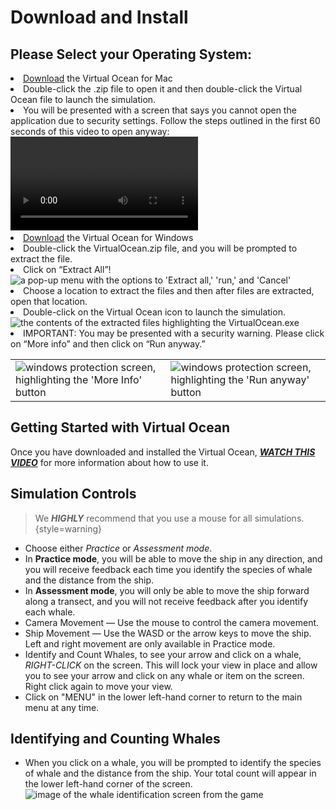# Download and Install

**Please Select your Operating System:**
--
<tabs>
<tab title="Mac Installation">
<list type="decimal">
<li><a href="https://drive.google.com/drive/folders/1knt4LVbg4d9cNMu_gEhVRKF4k51zL2d5">Download</a> the Virtual Ocean for Mac</li>
<li>Double-click the .zip file to open it and then double-click the Virtual Ocean file to launch the simulation.</li>
<li>You will be presented with a screen that says you cannot open the application due to security settings.
Follow the steps outlined in the first 60 seconds of this video to open anyway:
<video src="https://www.youtube.com/watch?v=NOW5dyA_JgY"/></li>
</list>
</tab>
<tab title="Windows Installation" id="windows-installation">
<list type="decimal">
<li><a href="https://drive.google.com/drive/folders/1HzWX1kgPhGqZH59R9NY-pCK9BGUtjRbQ">Download</a> the Virtual Ocean for Windows</li>
<li>Double-click the VirtualOcean.zip file, and you will be prompted to extract the file.</li>
<li>Click on “Extract All”!
<img src="extract zip.png" alt="a pop-up menu with the options to 'Extract all,' 'run,' and 'Cancel'"/></li>
<li>Choose a location to extract the files and then after files are extracted, open that location.</li>
<li>Double-click on the Virtual Ocean icon to launch the simulation.
<img src="virtual ocean exe.png" alt="the contents of the extracted files highlighting the VirtualOcean.exe"/></li>
<li>IMPORTANT: You may be presented with a security warning. Please click on “More info” and then click on “Run anyway.”</li>
</list>
<table>
<tr>
<td><img alt="windows protection screen, highlighting the 'More Info' button" src="windows more info.png"/></td>
<td><img alt="windows protection screen, highlighting the 'Run anyway' button" src="windows run anyway.png"/></td>
</tr>
</table>
</tab>
</tabs>

## Getting Started with Virtual Ocean

Once you have downloaded and installed the Virtual Ocean,
***[WATCH THIS VIDEO](https://drive.google.com/file/d/17Q-R9I7mUGC7Iy836C6Tk_kLMZjaQXrN/view?usp=sharing)*** for more
information about how to
use it.

## Simulation Controls

> We ***HIGHLY*** recommend that you use a mouse for all simulations.
> {style=warning}

- Choose either _Practice_ or _Assessment mode_.
- In **Practice mode**, you will be able to move the ship in any direction, and you will receive feedback each time you
  identify the species of whale and the distance from the ship.
- In **Assessment mode**, you will only be able to move the ship forward along a transect, and you will not receive
  feedback after you identify each whale.
- Camera Movement — Use the mouse to control the camera movement.
- Ship Movement — Use the WASD or the arrow keys to move the ship.
  Left and right movement are only available in
  Practice mode.
- Identify and Count Whales, to see your arrow and click on a whale, *RIGHT-CLICK* on the screen.
  This will
  lock your view in place and allow you to see your arrow and click on any whale or item on the screen.
  Right click again to move your view.
- Click on "MENU" in the lower left-hand corner to return to the main menu at any time.

## Identifying and Counting Whales

- When you click on a whale, you will be prompted to identify the species of whale and the distance from the ship.
  Your total count will appear in the lower left-hand corner of the screen.
  <img src="virtual ocean whale select.png" alt="image of the whale identification screen from the game"/>